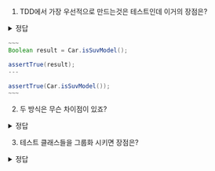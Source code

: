 1. TDD에서 가장 우선적으로 만드는것은 테스트인데 이거의 장점은?

 <details>
<summary> 정답 </summary>
  테스트를 통과하기 위해 구현한 코드는 만든 즉시 검증, 리팩토링, 정리가 가능해진다
</details>
 
```java
~~~
Boolean result = Car.isSuvModel();

assertTrue(result);
---

assertTrue(Car.isSuvModel());
~~~
```
2. 두 방식은 무슨 차이점이 있죠? 
 <details>
<summary> 정답 </summary>
첫번째는 실행과 단언을 분리하여 AAA원칙 지킨다. 하지만 AAA는 만고불변의 진리가 아니기에 쓸때없는 임시변수를 줄이는 두번째 방식도 좋은 리팩토링이 될 수 있다
</details>

3. 테스트 클래스들을 그룹화 시키면 장점은?
 <details>
<summary> 정답 </summary>
  공통된 메서드를 테스트 그룹 클래스의 이름에 넣고, 테스트자체에는 이름을 빼 좀더 명확한 해석이 가능한 이름을 만들수 있다
</details>


